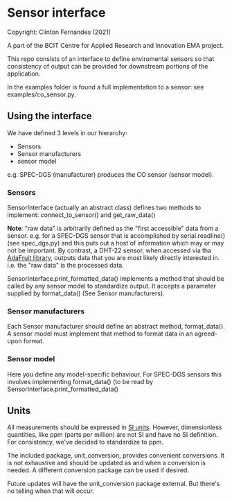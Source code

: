 # Sensor interface
Copyright: Clinton Fernandes (2021)


A part of the BCIT Centre for Applied Research and Innovation EMA project.

This repo consists of an interface to define enviromental sensors so that consistency of output can be provided for downstream portions of the application.

In the examples folder is found a full implementation to a sensor: see examples/co_sensor.py.

## Using the interface

We have defined 3 levels in our hierarchy:
* Sensors
* Sensor manufacturers
* sensor model

e.g. SPEC-DGS (manufacturer) produces the CO sensor (sensor model).

### Sensors

SensorInterface (actually an abstract class) defines two methods to implement: connect_to_sensor() and get_raw_data()

**Note**: "raw data" is arbitrarily defined as the "first accessible" data from a sensor.
e.g. for a SPEC-DGS sensor that is accomplished by serial.readline() (see spec_dgs.py) and this puts out a host of information which may or may not be important.
By contrast, a DHT-22 sensor, when accessed via tha [AdaFruit library](https://pypi.org/project/adafruit-io/ "Adafuit python library"), outputs data that you are most likely directly interested in. i.e. the "raw data" is the processed data.

SensorInterface.print_formatted_data() implements a method that should be called by any sensor model to standardize output. It accepts a parameter supplied by format_data() (See Sensor manufacturers).

### Sensor manufacturers

Each Sensor manufacturer should define an abstract method, format_data(). A sensor model must implement that method to format data in an agreed-upon format. 

### Sensor model

Here you define any model-specific behaviour. For SPEC-DGS sensors this involves implementing format_data() (to be read by SensorInterface.print_formatted_data()

## Units

All measurements should be expressed in [SI units](https://en.wikipedia.org/wiki/International_System_of_Units). However, dimensionless quantities, like ppm (parts per million) are not SI and have no SI definition. For consistency, we've decided to standardize to ppm.

The included package, unit_conversion, provides convenient conversions. It is not exhaustive and should be updated as and when a conversion is needed. A different conversion package can be used if desired.

Future updates will have the unit_conversion package external. But there's no telling when that will occur.
